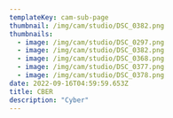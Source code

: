 ```yaml
---
templateKey: cam-sub-page
thumbnail: /img/cam/studio/DSC_0382.png
thumbnails:
  - image: /img/cam/studio/DSC_0297.png
  - image: /img/cam/studio/DSC_0382.png
  - image: /img/cam/studio/DSC_0368.png
  - image: /img/cam/studio/DSC_0377.png
  - image: /img/cam/studio/DSC_0378.png
date: 2022-09-16T04:59:59.653Z
title: CBER 
description: "Cyber"
---
```

